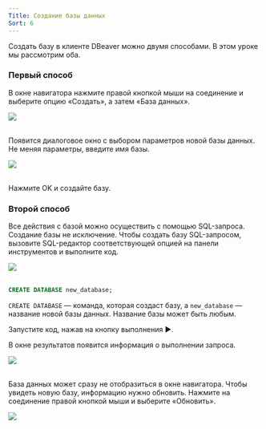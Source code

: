 ```yaml
---
Title: Создание базы данных
Sort: 6
---
```


Создать базу в клиенте DBeaver можно двумя способами. В этом уроке мы рассмотрим оба. 

### Первый способ

В окне навигатора нажмите правой кнопкой мыши на соединение и выберите опцию «Создать», а затем «База данных».

<img src="%base_url%/images/6.1_1440_1637315070.png">
<br><br>

Появится диалоговое окно с выбором параметров новой базы данных. Не меняя параметры, введите имя базы.

<img src="%base_url%/images/6.2_1440_1637315088.png">
<br><br>

Нажмите OK и создайте базу. 

### Второй способ

Все действия с базой можно осуществить с помощью SQL-запроса. Создание базы не исключение. 
Чтобы создать базу SQL-запросом, вызовите SQL-редактор соответствующей опцией на панели инструментов и выполните код.

<img src="%base_url%/images/6.3_1440_1637315108.png">
<br><br>

```SQL
CREATE DATABASE new_database; 
```

`CREATE DATABASE` — команда, которая создаст базу, а `new_database` — название новой базы данных. Название базы может быть любым.

Запустите код, нажав на кнопку выполнения ►.

В окне результатов появится информация о выполнении запроса.

<img src="%base_url%/images/6.4_1440_1637315136.png">
<br><br>

База данных может сразу не отобразиться в окне навигатора. Чтобы увидеть новую базу, информацию нужно обновить. Нажмите на соединение правой кнопкой мыши и выберите «Обновить».

<img src="%base_url%/images/6.5_1440_1637315156.png">
<br><br>

